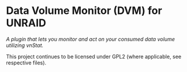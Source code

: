 Data Volume Monitor (DVM) for UNRAID
================
_A plugin that lets you monitor and act on your consumed data volume utilizing vnStat._

This project continues to be licensed under GPL2 (where applicable, see respective files).
